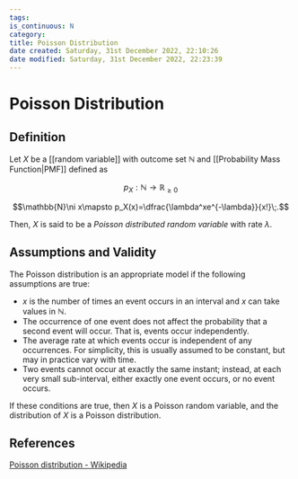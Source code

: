 ```yaml
---
tags: 
is_continuous: N
category:
title: Poisson Distribution
date created: Saturday, 31st December 2022, 22:10:26
date modified: Saturday, 31st December 2022, 22:23:39
---
```


# Poisson Distribution

## Definition

Let $X$ be a [[random variable]] with outcome set $\mathbb{N}$ and [[Probability Mass Function|PMF]] defined as

$$p_X:\mathbb{N}\to\mathbb{R}_{\geq0}$$

$$\mathbb{N}\ni x\mapsto p_X(x)=\dfrac{\lambda^xe^{-\lambda}}{x!}\;.$$

Then, $X$ is said to be a _Poisson distributed random variable_ with rate $\lambda$.

## Assumptions and Validity

The Poisson distribution is an appropriate model if the following assumptions are true:

- $x$ is the number of times an event occurs in an interval and $x$ can take values in $\mathbb{N}$.
- The occurrence of one event does not affect the probability that a second event will occur. That is, events occur independently.
- The average rate at which events occur is independent of any occurrences. For simplicity, this is usually assumed to be constant, but may in practice vary with time.
- Two events cannot occur at exactly the same instant; instead, at each very small sub-interval, either exactly one event occurs, or no event occurs.

If these conditions are true, then $X$ is a Poisson random variable, and the distribution of $X$ is a Poisson distribution.

## References

[Poisson distribution - Wikipedia](https://en.wikipedia.org/wiki/Poisson_distribution)